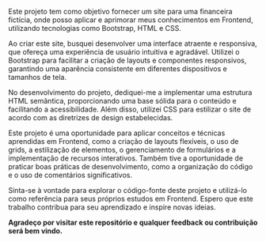 Este projeto tem como objetivo fornecer um site para uma financeira fictícia, onde posso aplicar e aprimorar meus conhecimentos em Frontend, utilizando tecnologias como Bootstrap, HTML e CSS.

Ao criar este site, busquei desenvolver uma interface atraente e responsiva, que ofereça uma experiência de usuário intuitiva e agradável. Utilizei o Bootstrap para facilitar a criação de layouts e componentes responsivos, garantindo uma aparência consistente em diferentes dispositivos e tamanhos de tela.

No desenvolvimento do projeto, dediquei-me a implementar uma estrutura HTML semântica, proporcionando uma base sólida para o conteúdo e facilitando a acessibilidade. Além disso, utilizei CSS para estilizar o site de acordo com as diretrizes de design estabelecidas.

Este projeto é uma oportunidade para aplicar conceitos e técnicas aprendidas em Frontend, como a criação de layouts flexíveis, o uso de grids, a estilização de elementos, o gerenciamento de formulários e a implementação de recursos interativos. Também tive a oportunidade de praticar boas práticas de desenvolvimento, como a organização do código e o uso de comentários significativos.

Sinta-se à vontade para explorar o código-fonte deste projeto e utilizá-lo como referência para seus próprios estudos em Frontend. Espero que este trabalho contribua para seu aprendizado e inspire novas ideias.

<b>Agradeço por visitar este repositório e qualquer feedback ou contribuição será bem vindo.</b>
